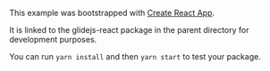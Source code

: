 This example was bootstrapped with [Create React App](https://github.com/facebook/create-react-app).

It is linked to the glidejs-react package in the parent directory for development purposes.

You can run `yarn install` and then `yarn start` to test your package.
